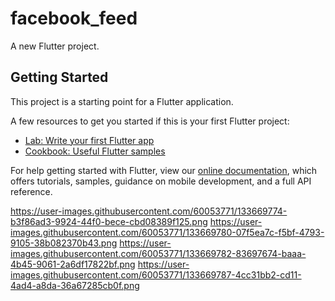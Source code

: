 # facebook_feed

A new Flutter project.

## Getting Started

This project is a starting point for a Flutter application.

A few resources to get you started if this is your first Flutter project:

- [Lab: Write your first Flutter app](https://flutter.dev/docs/get-started/codelab)
- [Cookbook: Useful Flutter samples](https://flutter.dev/docs/cookbook)

For help getting started with Flutter, view our
[online documentation](https://flutter.dev/docs), which offers tutorials,
samples, guidance on mobile development, and a full API reference.

https://user-images.githubusercontent.com/60053771/133669774-b3f86ad3-9924-44f0-bece-cbd08389f125.png
https://user-images.githubusercontent.com/60053771/133669780-07f5ea7c-f5bf-4793-9105-38b082370b43.png
https://user-images.githubusercontent.com/60053771/133669782-83697674-baaa-4b45-9061-2a6df17822bf.png
https://user-images.githubusercontent.com/60053771/133669787-4cc31bb2-cd11-4ad4-a8da-36a67285cb0f.png
